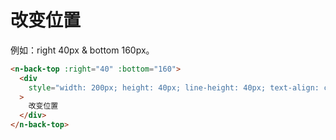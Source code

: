 # 改变位置

例如：right 40px & bottom 160px。

```html
<n-back-top :right="40" :bottom="160">
  <div
    style="width: 200px; height: 40px; line-height: 40px; text-align: center; font-size: 14px;"
  >
    改变位置
  </div>
</n-back-top>
```

